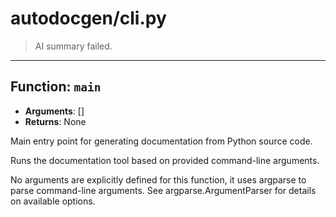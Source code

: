# autodocgen/cli.py

> AI summary failed.


---


## Function: `main`
- **Arguments**: []
- **Returns**: None

Main entry point for generating documentation from Python source code.

Runs the documentation tool based on provided command-line arguments.

No arguments are explicitly defined for this function, 
it uses argparse to parse command-line arguments. 
See argparse.ArgumentParser for details on available options.

